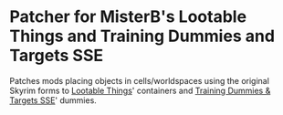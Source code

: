 # Patcher for MisterB's Lootable Things and Training Dummies and Targets SSE
Patches mods placing objects in cells/worldspaces using the original Skyrim forms to [Lootable Things](https://www.nexusmods.com/skyrimspecialedition/mods/27612)' containers and [Training Dummies & Targets SSE](https://www.nexusmods.com/skyrimspecialedition/mods/41967)' dummies.

